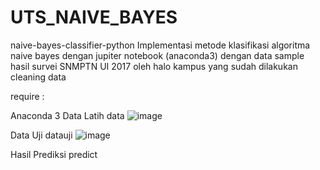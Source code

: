 # UTS_NAIVE_BAYES
naive-bayes-classifier-python
Implementasi metode klasifikasi algoritma naive bayes dengan jupiter notebook (anaconda3) dengan data sample hasil survei SNMPTN UI 2017 oleh halo kampus yang sudah dilakukan cleaning data

require :

Anaconda 3
Data Latih
data
![image](https://user-images.githubusercontent.com/96803868/170169947-ecb17fad-c0ca-4766-90a8-fd1277f46cc7.png)

Data Uji
datauji
![image](https://user-images.githubusercontent.com/96803868/170170005-43550607-bfd9-4171-8bb8-8e2c4738c553.png)

Hasil Prediksi
predict
